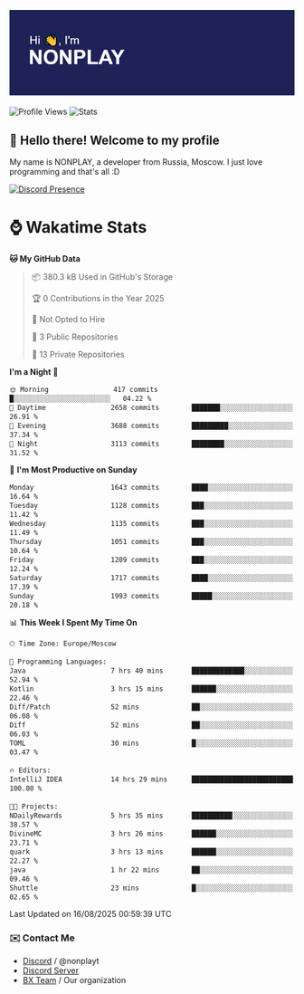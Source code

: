 ![Discord Presence](./header.png)
<br></br>
![Profile Views](https://komarev.com/ghpvc/?username=NONPLAYT&color=blue&style=for-the-badge)
![Stats](https://img.shields.io/badge/0%25-OPTIMIZED-orange?style=for-the-badge)


## :wave: Hello there! Welcome to my profile

My name is NONPLAY, a developer from Russia, Moscow. I just love programming and that's all :D

[![Discord Presence](https://lanyard.cnrad.dev/api/597087584090587177?showDisplayName=true)](https://discord.com/users/597087584090587177) 

# ⌚ Wakatime Stats

<!--START_SECTION:waka-->
**🐱 My GitHub Data** 

> 📦 380.3 kB Used in GitHub's Storage 
 > 
> 🏆 0 Contributions in the Year 2025
 > 
> 🚫 Not Opted to Hire
 > 
> 📜 3 Public Repositories 
 > 
> 🔑 13 Private Repositories 
 > 
**I'm a Night 🦉** 

```text
🌞 Morning                417 commits         █░░░░░░░░░░░░░░░░░░░░░░░░   04.22 % 
🌆 Daytime                2658 commits        ███████░░░░░░░░░░░░░░░░░░   26.91 % 
🌃 Evening                3688 commits        █████████░░░░░░░░░░░░░░░░   37.34 % 
🌙 Night                  3113 commits        ████████░░░░░░░░░░░░░░░░░   31.52 % 
```
📅 **I'm Most Productive on Sunday** 

```text
Monday                   1643 commits        ████░░░░░░░░░░░░░░░░░░░░░   16.64 % 
Tuesday                  1128 commits        ███░░░░░░░░░░░░░░░░░░░░░░   11.42 % 
Wednesday                1135 commits        ███░░░░░░░░░░░░░░░░░░░░░░   11.49 % 
Thursday                 1051 commits        ███░░░░░░░░░░░░░░░░░░░░░░   10.64 % 
Friday                   1209 commits        ███░░░░░░░░░░░░░░░░░░░░░░   12.24 % 
Saturday                 1717 commits        ████░░░░░░░░░░░░░░░░░░░░░   17.39 % 
Sunday                   1993 commits        █████░░░░░░░░░░░░░░░░░░░░   20.18 % 
```


📊 **This Week I Spent My Time On** 

```text
🕑︎ Time Zone: Europe/Moscow

💬 Programming Languages: 
Java                     7 hrs 40 mins       █████████████░░░░░░░░░░░░   52.94 % 
Kotlin                   3 hrs 15 mins       ██████░░░░░░░░░░░░░░░░░░░   22.46 % 
Diff/Patch               52 mins             ██░░░░░░░░░░░░░░░░░░░░░░░   06.08 % 
Diff                     52 mins             ██░░░░░░░░░░░░░░░░░░░░░░░   06.03 % 
TOML                     30 mins             █░░░░░░░░░░░░░░░░░░░░░░░░   03.47 % 

🔥 Editors: 
IntelliJ IDEA            14 hrs 29 mins      █████████████████████████   100.00 % 

🐱‍💻 Projects: 
NDailyRewards            5 hrs 35 mins       ██████████░░░░░░░░░░░░░░░   38.57 % 
DivineMC                 3 hrs 26 mins       ██████░░░░░░░░░░░░░░░░░░░   23.71 % 
quark                    3 hrs 13 mins       ██████░░░░░░░░░░░░░░░░░░░   22.27 % 
java                     1 hr 22 mins        ██░░░░░░░░░░░░░░░░░░░░░░░   09.46 % 
Shuttle                  23 mins             █░░░░░░░░░░░░░░░░░░░░░░░░   02.65 % 
```


 Last Updated on 16/08/2025 00:59:39 UTC
<!--END_SECTION:waka-->

### ✉️ Contact Me

- [Discord](https://discord.com/users/597087584090587177) / @nonplayt
- [Discord Server](https://discord.gg/qNyybSSPm5)
- [BX Team](https://github.com/BX-Team) / Our organization
